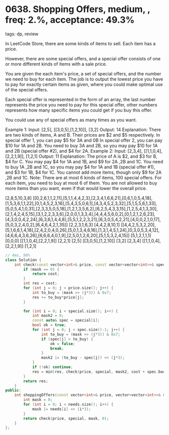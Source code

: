 # 0638. Shopping Offers, medium, , freq: 2.%, acceptance: 49.3%
tags: dp, review

In LeetCode Store, there are some kinds of items to sell. Each item has a price.

However, there are some special offers, and a special offer consists of one or more different kinds of items with a sale price.

You are given the each item's price, a set of special offers, and the number we need to buy for each item. The job is to output the lowest price you have to pay for exactly certain items as given, where you could make optimal use of the special offers.

Each special offer is represented in the form of an array, the last number represents the price you need to pay for this special offer, other numbers represents how many specific items you could get if you buy this offer.

You could use any of special offers as many times as you want.

Example 1:
Input: [2,5], [[3,0,5],[1,2,10]], [3,2]
Output: 14
Explanation: 
There are two kinds of items, A and B. Their prices are $2 and $5 respectively. 
In special offer 1, you can pay $5 for 3A and 0B
In special offer 2, you can pay $10 for 1A and 2B. 
You need to buy 3A and 2B, so you may pay $10 for 1A and 2B (special offer #2), and $4 for 2A.
Example 2:
Input: [2,3,4], [[1,1,0,4],[2,2,1,9]], [1,2,1]
Output: 11
Explanation: 
The price of A is $2, and $3 for B, $4 for C. 
You may pay $4 for 1A and 1B, and $9 for 2A ,2B and 1C. 
You need to buy 1A ,2B and 1C, so you may pay $4 for 1A and 1B (special offer #1), and $3 for 1B, $4 for 1C. 
You cannot add more items, though only $9 for 2A ,2B and 1C.
Note:
There are at most 6 kinds of items, 100 special offers.
For each item, you need to buy at most 6 of them.
You are not allowed to buy more items than you want, even if that would lower the overall price.

[2,8,5,10,3,8]
[[0,2,6,1,1,2,11],[5,1,1,4,4,2,3],[2,3,4,1,6,6,21],[0,6,1,0,5,4,18],[1,5,3,6,1,1,22],[0,1,4,5,2,3,16],[5,4,3,5,0,6,1],[4,3,4,5,2,3,32],[5,1,5,5,6,1,33],[5,0,5,4,1,0,31],[2,3,3,5,0,5,18],[1,2,1,3,5,6,2],[6,2,5,4,3,3,15],[1,2,5,4,1,3,30],[2,1,4,2,4,5,15],[3,1,2,2,3,3,6],[2,0,0,1,3,3,4],[4,4,4,5,6,0,2],[0,1,2,1,2,6,23],[4,3,0,0,4,2,24],[6,3,6,1,4,4,8],[5,5,1,2,2,3,21],[6,3,0,5,4,2,21],[4,0,0,2,1,0,17],[5,0,3,2,4,0,2],[6,4,6,4,2,1,35]]
[2,2,3,1,6,3]
[4,4,2,8,10,1]
[[4,4,2,5,3,2,20],[5,1,6,6,1,4,18],[2,4,2,0,4,0,26],[5,0,1,3,4,6,16],[1,3,1,4,5,1,24],[0,3,0,5,3,4,12],[4,6,6,4,3,6,26],[6,6,6,4,0,1,9],[2,5,0,1,2,6,20],[5,1,5,3,2,4,15]]
[5,1,2,1,1,1]
[0,0,0]
[[1,1,0,4],[2,2,1,9]]
[2,2,1]
[2,5]
[[3,0,5],[1,2,10]]
[3,2]
[2,3,4]
[[1,1,0,4],[2,2,1,9]]
[1,2,1]

```c++
// 4ms, 98%
class Solution {
    int check(const vector<int>& price, const vector<vector<int>>& special, int mask, int cost) {
        if (mask == 0) {
            return cost;
        }
        int res = cost;
        for (int j = 0; j < price.size(); j++) {
            int to_buy = (mask >> (j*3)) & 0x7;
            res += to_buy*price[j];
        }

        for (int i = 0; i < special.size(); i++) {
            int mask2 = 0;
            const auto& spec = special[i];
            bool ok = true;
            for (int j = 0; j < spec.size()-1; j++) {
                int to_buy = (mask >> (j*3)) & 0x7;
                if (spec[j] > to_buy) {
                    ok = false;
                    break;
                }
                mask2 |= (to_buy - spec[j]) << (j*3);
            }
            if (!ok) continue;
            res = min(res, check(price, special, mask2, cost + spec.back()));
        }
        return res;
    }
public:
    int shoppingOffers(const vector<int>& price, vector<vector<int>>& special, const vector<int>& needs) {
        int mask = 0;
        for (int i = 0; i < needs.size(); i++) {
            mask |= needs[i] << (i*3);
        }
        return check(price, special, mask, 0);
    }
};
```
